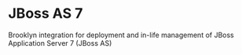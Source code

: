 # JBoss AS 7

Brooklyn integration for deployment and in-life management of JBoss Application Server 7 (JBoss AS)
